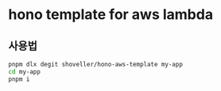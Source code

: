 # hono template for aws lambda

## 사용법

```sh
pnpm dlx degit shoveller/hono-aws-template my-app
cd my-app
pnpm i
```
